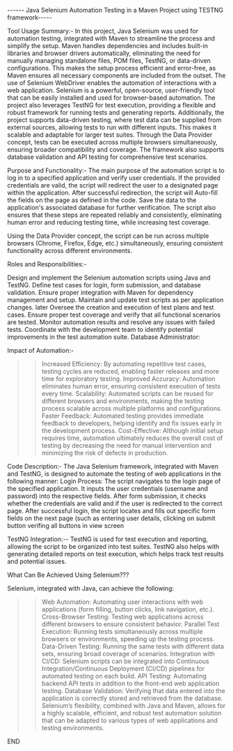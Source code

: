 ------ Java Selenium Automation Testing in a Maven Project using TESTNG framework-----

Tool Usage Summary:-
In this project, Java Selenium was used for automation testing, integrated with Maven to streamline the process and simplify the setup. Maven handles dependencies and includes built-in libraries and browser drivers automatically, eliminating the need for manually managing standalone files, POM files, TestNG, or data-driven configurations. This makes the setup process efficient and error-free, as Maven ensures all necessary components are included from the outset.
The use of Selenium WebDriver enables the automation of interactions with a web application. Selenium is a powerful, open-source, user-friendly tool that can be easily installed and used for browser-based automation. The project also leverages TestNG for test execution, providing a flexible and robust framework for running tests and generating reports. Additionally, the project supports data-driven testing, where test data can be supplied from external sources, allowing tests to run with different inputs. This makes it scalable and adaptable for larger test suites.
Through the Data Provider concept, tests can be executed across multiple browsers simultaneously, ensuring broader compatibility and coverage. The framework also supports database validation and API testing for comprehensive test scenarios.

Purpose and Functionality:-
The main purpose of the automation script is to log in to a specified application and verify user credentials. If the provided credentials are valid, the script will redirect the user to a designated page within the application. After successful redirection, the script will Auto-fill the fields on the page as defined in the code. Save the data to the application's associated database for further verification.
The script also ensures that these steps are repeated reliably and consistently, eliminating human error and reducing testing time, while increasing test coverage.

Using the Data Provider concept, the script can be run across multiple browsers (Chrome, Firefox, Edge, etc.) simultaneously, ensuring consistent functionality across different environments.

Roles and Responsibilities:-

Design and implement the Selenium automation scripts using Java and TestNG.
Define test cases for login, form submission, and database validation.
Ensure proper integration with Maven for dependency management and setup.
Maintain and update test scripts as per application changes.
later Oversee the creation and execution of test plans and test cases.
Ensure proper test coverage and verify that all functional scenarios are tested.
Monitor automation results and resolve any issues with failed tests.
Coordinate with the development team to identify potential improvements in the test automation suite.
Database Administrator:

Impact of Automation:-

>>Increased Efficiency: By automating repetitive test cases, testing cycles are reduced, enabling faster releases and more time 
                      for exploratory testing.
>>Improved Accuracy: Automation eliminates human error, ensuring consistent execution of tests every time.
>>Scalability: Automated scripts can be reused for different browsers and environments, making the testing process scalable across 
              multiple platforms and configurations.
>>Faster Feedback: Automated testing provides immediate feedback to developers, helping identify and fix issues early in the 
                 development process.
>>Cost-Effective: Although initial setup requires time, automation ultimately reduces the overall cost of testing by decreasing 
                the need for manual intervention and minimizing the risk of defects in production.

Code Description:-
The Java Selenium framework, integrated with Maven and TestNG, is designed to automate the testing of web applications in the following manner:
Login Process:
The script navigates to the login page of the specified application.
It inputs the user credentials (username and password) into the respective fields.
After form submission, it checks whether the credentials are valid and if the user is redirected to the correct page.
After successful login, the script locates and fills out specific form fields on the next page (such as entering user details, clicking on submit button verifing all buttons in view screen

TestNG Integration:--
TestNG is used for test execution and reporting, allowing the script to be organized into test suites. TestNG also helps with generating detailed reports on test execution, which helps track test results and potential issues.

What Can Be Achieved Using Selenium???

Selenium, integrated with Java, can achieve the following:
  >>Web Automation: Automating user interactions with web applications (form filling, button clicks, link navigation, etc.).
  >>Cross-Browser Testing: Testing web applications across different browsers to ensure consistent behavior.
  >>Parallel Test Execution: Running tests simultaneously across multiple browsers or environments, speeding up the testing          process.
  >>Data-Driven Testing: Running the same tests with different data sets, ensuring broad coverage of scenarios.
  >>Integration with CI/CD: Selenium scripts can be integrated into Continuous Integration/Continuous Deployment (CI/CD)             pipelines for automated testing on each build.
  >>API Testing: Automating backend API tests in addition to the front-end web application testing.
  >>Database Validation: Verifying that data entered into the application is correctly stored and retrieved from the database.
    Selenium’s flexibility, combined with Java and Maven, allows for a highly scalable, efficient, and robust test automation        solution that can be adapted to various types of web applications and testing environments.

END
